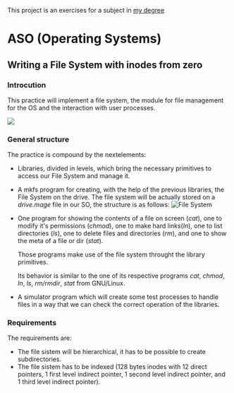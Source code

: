 This project is an exercises for a subject in [my degree](http://eps.uib.es/est_estudi.php?idest=3)

ASO (Operating Systems)
=======================


Writing a File System with inodes from zero
-------------------------------------------

### Introcution

This practice will implement a file system, the module for file management for the OS and the interaction with user processes.

![](/hugochinchilla/hfs/raw/master/doc/enunciado_files/esquema2009.png)

### General structure

The practice is compound by the nextelements:

 *  Libraries, divided in levels, which bring the necessary primitives to access our File
    System and manage it.
 *  A mkfs program for creating, with the help of the previous libraries, the File System
    on the drive. The file system will be actually stored on a *drive.mage* file in our SO,
    the structure is as follows:
    ![File System](/hugochinchilla/hfs/raw/master/doc/enunciado_files/sistema_ficheros.png)
 *  One program for showing the contents of a file on screen (*cat*), one to modify it's
    permissions (*chmod*), one to make hard links(*ln*), one to list directories (*ls*),
    one to delete files and directories (*rm*), and one to show the meta of a file or dir
    (*stat*).

    Those programs make use of the file system throught the library primitives.

    Its behavior is similar to the one of its respective programs _cat_, _chmod_, _ln_,
    _ls_, _rm/rmdir_, _stat_ from GNU/Linux.
 *  A simulator program which will create some test processes to handle files in a way
    that we can check the correct operation of the libraries.


### Requirements

The requirements are:

 *  The file sistem will be hierarchical, it has to be possible to create subdirectories.
 *  The file sistem has to be indexed (128 bytes inodes with 12 direct pointers, 1 first
    level indirect pointer, 1 second level indirect pointer, and 1 third level indirect
    pointer).
